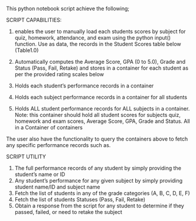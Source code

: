 This python notebook script achieve the following;

SCRIPT CAPABILITIES:
1. enables the user to manually load each students scores by subject for quiz, homework, attendance, and exam using the python input() function. Use as data, the records in the Student Scores table below (Table1.0)

2. Automatically computes the Average Score, GPA (0 to 5.0), Grade and Status (Pass, Fail, Retake) and stores in a container for each student as per the provided rating scales below

3. Holds each student’s performance records in a container

4. Holds each subject performance records in a container for all students

5. Holds ALL student performance records for ALL subjects in a container. Note: this container should hold all student scores for subjects quiz, homework and exam scores, Average Score, GPA, Grade and Status. All in a Container of containers



The user also have the functionality to query the containers above to fetch any specific performance records such as.

SCRIPT UTILITY
1. The full performance records of any student by simply providing the student’s name or ID
2. Any student’s performance for any given subject by simply providing student name/ID and subject name
3. Fetch the list of students in any of the grade categories (A, B, C, D, E, F)
4. Fetch the list of students Statuses (Pass, Fail, Retake)
5. Obtain a response from the script for any student to determine if they passed, failed, or need to retake the subject
